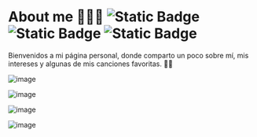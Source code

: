 # About me 🧜🏽‍♀️ ![Static Badge](https://img.shields.io/badge/HTML5-ec7063) ![Static Badge](https://img.shields.io/badge/CSS3-5dade2) ![Static Badge](https://img.shields.io/badge/BOOTSTRAP-%23af7ac5%20)




Bienvenidos a mi página personal, donde comparto un poco sobre mí, mis intereses y algunas de mis canciones favoritas. 🙌🏽

![image](https://github.com/user-attachments/assets/6493ba97-7ba0-4a58-8f91-692e5f9a60eb)

![image](https://github.com/user-attachments/assets/7b0d22bf-1995-4f3f-8302-b67a417d5540)

![image](https://github.com/user-attachments/assets/de27bb50-6220-4bd3-9834-358fb3242d51)

![image](https://github.com/user-attachments/assets/07de744b-cf45-4bf2-8b03-7f40630261b4)
